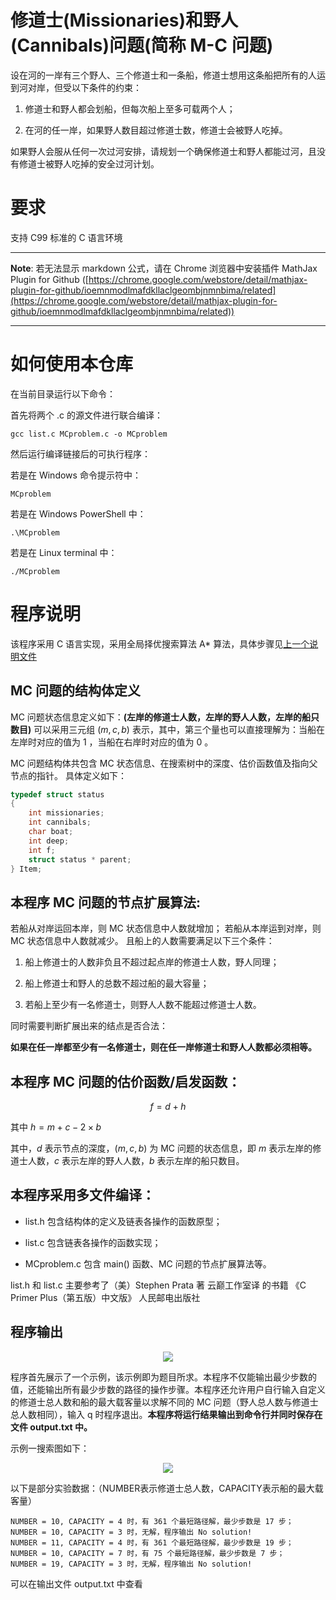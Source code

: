 # 修道士(Missionaries)和野人(Cannibals)问题(简称 M-C 问题)

设在河的一岸有三个野人、三个修道士和一条船，修道士想用这条船把所有的人运到河对岸，但受以下条件的约束：

1. 修道士和野人都会划船，但每次船上至多可载两个人；

2. 在河的任一岸，如果野人数目超过修道士数，修道士会被野人吃掉。

如果野人会服从任何一次过河安排，请规划一个确保修道士和野人都能过河，且没有修道士被野人吃掉的安全过河计划。

# 要求

支持 C99 标准的 C 语言环境

****
**Note**: 若无法显示 markdown 公式，请在 Chrome 浏览器中安装插件 MathJax Plugin for Github ([https://chrome.google.com/webstore/detail/mathjax-plugin-for-github/ioemnmodlmafdkllaclgeombjnmnbima/related](https://chrome.google.com/webstore/detail/mathjax-plugin-for-github/ioemnmodlmafdkllaclgeombjnmnbima/related))
****

# 如何使用本仓库

在当前目录运行以下命令：

首先将两个 .c 的源文件进行联合编译：

```
gcc list.c MCproblem.c -o MCproblem
```

然后运行编译链接后的可执行程序：

若是在 Windows 命令提示符中：

```
MCproblem
```

若是在 Windows PowerShell 中：

```
.\MCproblem
```

若是在 Linux terminal 中：

```
./MCproblem
```

# 程序说明

该程序采用 C 语言实现，采用全局择优搜索算法 A\* 算法，具体步骤见[上一个说明文件](https://github.com/Kevin-QAQ/IntelligentSearch/blob/master/README_zh-cn.md)

## MC 问题的结构体定义

MC 问题状态信息定义如下：**(左岸的修道士人数，左岸的野人人数，左岸的船只数目)**
可以采用三元组 $(m, c, b)$ 表示，其中，第三个量也可以直接理解为：当船在左岸时对应的值为 1 ，当船在右岸时对应的值为 0 。

MC 问题结构体共包含 MC 状态信息、在搜索树中的深度、估价函数值及指向父节点的指针。
具体定义如下：

```c
typedef struct status
{
	int missionaries;
	int cannibals;
	char boat;
	int deep;
	int f;
	struct status * parent;
} Item;
```

## 本程序 MC 问题的节点扩展算法:

若船从对岸运回本岸，则 MC 状态信息中人数就增加；
若船从本岸运到对岸，则 MC 状态信息中人数就减少。
且船上的人数需要满足以下三个条件：

1. 船上修道士的人数非负且不超过起点岸的修道士人数，野人同理；

2. 船上修道士和野人的总数不超过船的最大容量；

3. 若船上至少有一名修道士，则野人人数不能超过修道士人数。

同时需要判断扩展出来的结点是否合法：

**如果在任一岸都至少有一名修道士，则在任一岸修道士和野人人数都必须相等。**

## 本程序 MC 问题的估价函数/启发函数：

$$f=d+h$$

其中 $h=m+c-2\times b$

其中，$d$ 表示节点的深度，$(m, c, b)$ 为 MC 问题的状态信息，即 $m$ 表示左岸的修道士人数，$c$ 表示左岸的野人人数，$b$ 表示左岸的船只数目。

## 本程序采用多文件编译：

* list.h 包含结构体的定义及链表各操作的函数原型；

* list.c 包含链表各操作的函数实现；

* MCproblem.c 包含 main() 函数、MC 问题的节点扩展算法等。

list.h 和 list.c 主要参考了（美）Stephen Prata 著 云巅工作室译 的书籍 《C Primer Plus（第五版）中文版》 人民邮电出版社

## 程序输出

<div align=center>
	<img src="https://github.com/Kevin-QAQ/IntelligentSearch/blob/master/images/MCoutput.png"/>
</div>

程序首先展示了一个示例，该示例即为题目所求。本程序不仅能输出最少步数的值，还能输出所有最少步数的路径的操作步骤。本程序还允许用户自行输入自定义的修道士总人数和船的最大载客量以求解不同的 MC 问题（野人总人数与修道士总人数相同），输入 q 时程序退出。**本程序将运行结果输出到命令行并同时保存在文件 output.txt 中。**

示例一搜索图如下：

<div align=center>
	<img src="https://github.com/Kevin-QAQ/IntelligentSearch/blob/master/images/MCsteps.png"/>
</div>

以下是部分实验数据：（NUMBER表示修道士总人数，CAPACITY表示船的最大载客量）

```
NUMBER = 10, CAPACITY = 4 时，有 361 个最短路径解，最少步数是 17 步；
NUMBER = 10, CAPACITY = 3 时，无解，程序输出 No solution!
NUMBER = 11, CAPACITY = 4 时，有 361 个最短路径解，最少步数是 19 步；
NUMBER = 10, CAPACITY = 7 时，有 75 个最短路径解，最少步数是 7 步；
NUMBER = 19, CAPACITY = 3 时，无解，程序输出 No solution!
```

可以在输出文件 output.txt 中查看
